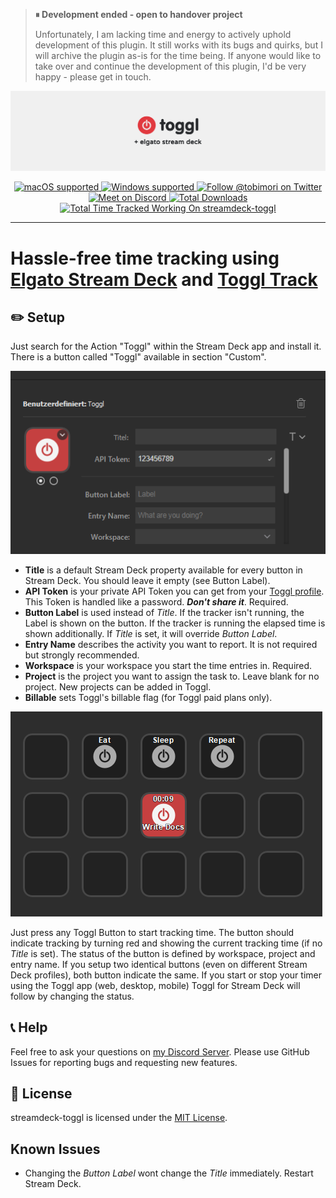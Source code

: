 > **⏸ Development ended - open to handover project**
> 
> Unfortunately, I am lacking time and energy to actively uphold development of this plugin. It still works with its bugs and quirks, but I will archive the plugin as-is for the time being. If anyone would like to take over and continue the development of this plugin, I'd be very happy - please get in touch.

<p align="center">
  <a href="#">
    <img src="resources/readme/GitHubBanner.png" alt="Toggl Track + Elgato Stream Deck" />
  </a>
</p>

<p align="center">
  <a href="#">
    <img src="https://img.shields.io/badge/macOS-✓-success?logo=apple&style=flat-square&logoColor=white" alt="macOS supported" />
  </a>
  <a href="#">
    <img src="https://img.shields.io/badge/Windows-✓-success?logo=windows-95&style=flat-square&logoColor=white" alt="Windows supported" />
  </a>
  <a href="https://twitter.com/tobimori">
    <img src="https://img.shields.io/twitter/follow/tobimori?color=%231da1f2&label=Follow%20%40tobimori&logo=twitter&logoColor=white&style=flat-square" alt="Follow @tobimori on Twitter" />
  </a>
  <a href="https://discord.gg/YWy3UAy">
    <img src="https://img.shields.io/discord/713669570929623150?label=Meet%20On%20Discord&logo=discord&logoColor=white&style=flat-square" alt="Meet on Discord" />
  </a>
  <a href="#">
    <img src="https://img.shields.io/endpoint?label=Downloads&style=flat-square&url=https%3A%2F%2Fstreamdeck.api.moeritz.io%2Fapi%2Fshields%2Fdownloads%2Fio.moeritz.streamdeck.toggl" alt="Total Downloads">
  </a>
  <a href="#">
    <img src="https://img.shields.io/endpoint?logo=toggl&style=flat-square&url=https%3A%2F%2Ftoggl.api.moeritz.io%2Fapi%2Fshields%2F160872754&label=Total%20Time%20Tracked%20Working%20On" alt="Total Time Tracked Working On streamdeck-toggl">
  </a>
</p>

___

# Hassle-free time tracking using [Elgato Stream Deck](https://www.elgato.com/en/gaming/stream-deck) and [Toggl Track](https://toggl.com/track/)

## ✏️ Setup

Just search for the Action "Toggl" within the Stream Deck app and install it. There is a button called "Toggl" available in section "Custom".

![PropertyInspector](resources/readme/PropertyInspector.png)

* **Title** is a default Stream Deck property available for every button in Stream Deck. You should leave it empty (see Button Label).
* **API Token** is your private API Token you can get from your [Toggl profile](https://track.toggl.com/profile). This Token is handled like a password. ***Don't share it***. Required.
* **Button Label** is used instead of *Title*. If the tracker isn't running, the Label is shown on the button. If the tracker is running the elapsed time is shown additionally. If *Title* is set, it will override *Button Label*.
* **Entry Name** describes the activity you want to report. It is not required but strongly recommended.
* **Workspace** is your workspace you start the time entries in. Required.
* **Project** is the project you want to assign the task to. Leave blank for no project. New projects can be added in Toggl.
* **Billable** sets Toggl's billable flag (for Toggl paid plans only).

![StreamDeckScreenshot](resources/readme/StreamDeckScreenshot.png)

Just press any Toggl Button to start tracking time. The button should indicate tracking by turning red and showing the current tracking time (if no *Title* is set). The status of the button is defined by workspace, project and entry name. If you setup two identical buttons (even on different Stream Deck profiles), both button indicate the same. If you start or stop your timer using the Toggl app (web, desktop, mobile) Toggl for Stream Deck will follow by changing the status.

## 📞 Help

Feel free to ask your questions on [my Discord Server](https://discord.gg/YWy3UAy). Please use GitHub Issues for reporting bugs and requesting new features.

## 📄 License

streamdeck-toggl is licensed under the [MIT License](LICENSE).

## Known Issues

* Changing the *Button Label* wont change the *Title* immediately. Restart Stream Deck.
